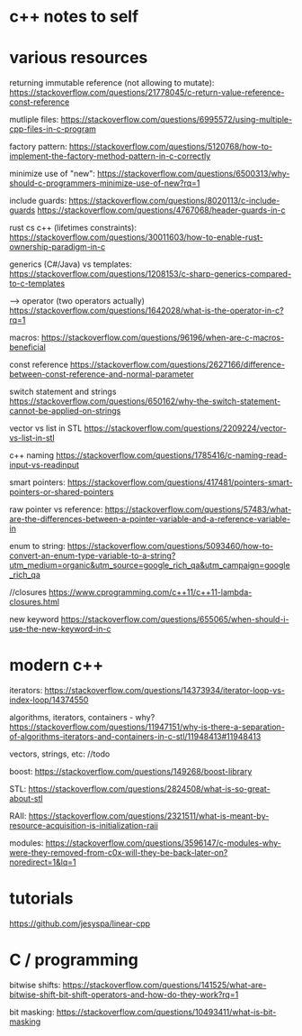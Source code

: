 # c++ notes to self

# various resources

returning immutable reference (not allowing to mutate):
https://stackoverflow.com/questions/21778045/c-return-value-reference-const-reference

mutliple files:
https://stackoverflow.com/questions/6995572/using-multiple-cpp-files-in-c-program

factory pattern:
https://stackoverflow.com/questions/5120768/how-to-implement-the-factory-method-pattern-in-c-correctly

minimize use of "new":
https://stackoverflow.com/questions/6500313/why-should-c-programmers-minimize-use-of-new?rq=1

include guards:
https://stackoverflow.com/questions/8020113/c-include-guards
https://stackoverflow.com/questions/4767068/header-guards-in-c

rust cs c++ (lifetimes constraints):
https://stackoverflow.com/questions/30011603/how-to-enable-rust-ownership-paradigm-in-c

generics (C#/Java) vs templates:
https://stackoverflow.com/questions/1208153/c-sharp-generics-compared-to-c-templates

--> operator (two operators actually)
https://stackoverflow.com/questions/1642028/what-is-the-operator-in-c?rq=1

macros:
https://stackoverflow.com/questions/96196/when-are-c-macros-beneficial

const reference
https://stackoverflow.com/questions/2627166/difference-between-const-reference-and-normal-parameter

switch statement and strings
https://stackoverflow.com/questions/650162/why-the-switch-statement-cannot-be-applied-on-strings

vector vs list in STL
https://stackoverflow.com/questions/2209224/vector-vs-list-in-stl

c++ naming
https://stackoverflow.com/questions/1785416/c-naming-read-input-vs-readinput

smart pointers:
https://stackoverflow.com/questions/417481/pointers-smart-pointers-or-shared-pointers

raw pointer vs reference:
https://stackoverflow.com/questions/57483/what-are-the-differences-between-a-pointer-variable-and-a-reference-variable-in

enum to string:
https://stackoverflow.com/questions/5093460/how-to-convert-an-enum-type-variable-to-a-string?utm_medium=organic&utm_source=google_rich_qa&utm_campaign=google_rich_qa

//closures
https://www.cprogramming.com/c++11/c++11-lambda-closures.html

new keyword
https://stackoverflow.com/questions/655065/when-should-i-use-the-new-keyword-in-c


# modern c++

iterators:
https://stackoverflow.com/questions/14373934/iterator-loop-vs-index-loop/14374550

algorithms, iterators, containers - why?
https://stackoverflow.com/questions/11947151/why-is-there-a-separation-of-algorithms-iterators-and-containers-in-c-stl/11948413#11948413

vectors, strings, etc:
//todo

boost:
https://stackoverflow.com/questions/149268/boost-library

STL:
https://stackoverflow.com/questions/2824508/what-is-so-great-about-stl

RAII:
https://stackoverflow.com/questions/2321511/what-is-meant-by-resource-acquisition-is-initialization-raii

modules:
https://stackoverflow.com/questions/3596147/c-modules-why-were-they-removed-from-c0x-will-they-be-back-later-on?noredirect=1&lq=1


# tutorials

https://github.com/jesyspa/linear-cpp


# C / programming

bitwise shifts:
https://stackoverflow.com/questions/141525/what-are-bitwise-shift-bit-shift-operators-and-how-do-they-work?rq=1

bit masking:
https://stackoverflow.com/questions/10493411/what-is-bit-masking
